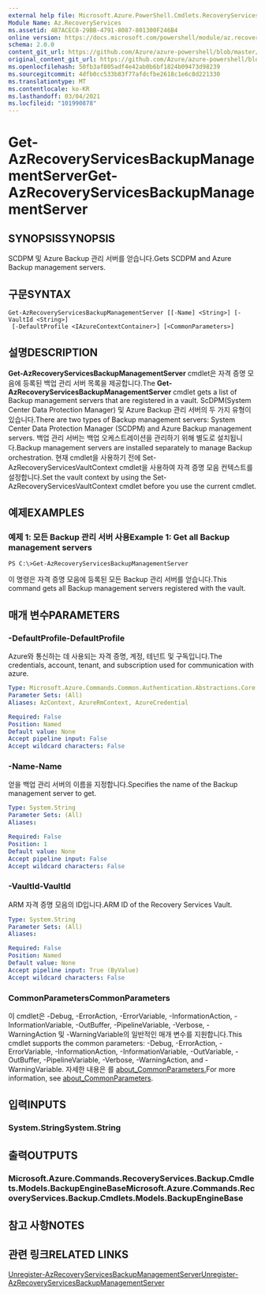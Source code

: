 ```yaml
---
external help file: Microsoft.Azure.PowerShell.Cmdlets.RecoveryServices.Backup.dll-Help.xml
Module Name: Az.RecoveryServices
ms.assetid: 4B7ACEC8-29BB-4791-8087-801300F246B4
online version: https://docs.microsoft.com/powershell/module/az.recoveryservices/get-azrecoveryservicesbackupmanagementserver
schema: 2.0.0
content_git_url: https://github.com/Azure/azure-powershell/blob/master/src/RecoveryServices/RecoveryServices/help/Get-AzRecoveryServicesBackupManagementServer.md
original_content_git_url: https://github.com/Azure/azure-powershell/blob/master/src/RecoveryServices/RecoveryServices/help/Get-AzRecoveryServicesBackupManagementServer.md
ms.openlocfilehash: 50fb3af805adf4e42ab0b6bf1824b09473d98239
ms.sourcegitcommit: 4dfb0cc533b83f77afdcfbe2618c1e6c8d221330
ms.translationtype: MT
ms.contentlocale: ko-KR
ms.lasthandoff: 03/04/2021
ms.locfileid: "101990878"
---
```

# <span data-ttu-id="84bd1-101">Get-AzRecoveryServicesBackupManagementServer</span><span class="sxs-lookup"><span data-stu-id="84bd1-101">Get-AzRecoveryServicesBackupManagementServer</span></span>

## <span data-ttu-id="84bd1-102">SYNOPSIS</span><span class="sxs-lookup"><span data-stu-id="84bd1-102">SYNOPSIS</span></span>
<span data-ttu-id="84bd1-103">SCDPM 및 Azure Backup 관리 서버를 얻습니다.</span><span class="sxs-lookup"><span data-stu-id="84bd1-103">Gets SCDPM and Azure Backup management servers.</span></span>

## <span data-ttu-id="84bd1-104">구문</span><span class="sxs-lookup"><span data-stu-id="84bd1-104">SYNTAX</span></span>

```
Get-AzRecoveryServicesBackupManagementServer [[-Name] <String>] [-VaultId <String>]
 [-DefaultProfile <IAzureContextContainer>] [<CommonParameters>]
```

## <span data-ttu-id="84bd1-105">설명</span><span class="sxs-lookup"><span data-stu-id="84bd1-105">DESCRIPTION</span></span>
<span data-ttu-id="84bd1-106">**Get-AzRecoveryServicesBackupManagementServer** cmdlet은 자격 증명 모음에 등록된 백업 관리 서버 목록을 제공합니다.</span><span class="sxs-lookup"><span data-stu-id="84bd1-106">The **Get-AzRecoveryServicesBackupManagementServer** cmdlet gets a list of Backup management servers that are registered in a vault.</span></span>
<span data-ttu-id="84bd1-107">ScDPM(System Center Data Protection Manager) 및 Azure Backup 관리 서버의 두 가지 유형이 있습니다.</span><span class="sxs-lookup"><span data-stu-id="84bd1-107">There are two types of Backup management servers: System Center Data Protection Manager (SCDPM) and Azure Backup management servers.</span></span>
<span data-ttu-id="84bd1-108">백업 관리 서버는 백업 오케스트레이션을 관리하기 위해 별도로 설치됩니다.</span><span class="sxs-lookup"><span data-stu-id="84bd1-108">Backup management servers are installed separately to manage Backup orchestration.</span></span>
<span data-ttu-id="84bd1-109">현재 cmdlet을 사용하기 전에 Set-AzRecoveryServicesVaultContext cmdlet을 사용하여 자격 증명 모음 컨텍스트를 설정합니다.</span><span class="sxs-lookup"><span data-stu-id="84bd1-109">Set the vault context by using the Set-AzRecoveryServicesVaultContext cmdlet before you use the current cmdlet.</span></span>

## <span data-ttu-id="84bd1-110">예제</span><span class="sxs-lookup"><span data-stu-id="84bd1-110">EXAMPLES</span></span>

### <span data-ttu-id="84bd1-111">예제 1: 모든 Backup 관리 서버 사용</span><span class="sxs-lookup"><span data-stu-id="84bd1-111">Example 1: Get all Backup management servers</span></span>
```
PS C:\>Get-AzRecoveryServicesBackupManagementServer
```

<span data-ttu-id="84bd1-112">이 명령은 자격 증명 모음에 등록된 모든 Backup 관리 서버를 얻습니다.</span><span class="sxs-lookup"><span data-stu-id="84bd1-112">This command gets all Backup management servers registered with the vault.</span></span>

## <span data-ttu-id="84bd1-113">매개 변수</span><span class="sxs-lookup"><span data-stu-id="84bd1-113">PARAMETERS</span></span>

### <span data-ttu-id="84bd1-114">-DefaultProfile</span><span class="sxs-lookup"><span data-stu-id="84bd1-114">-DefaultProfile</span></span>
<span data-ttu-id="84bd1-115">Azure와 통신하는 데 사용되는 자격 증명, 계정, 테넌트 및 구독입니다.</span><span class="sxs-lookup"><span data-stu-id="84bd1-115">The credentials, account, tenant, and subscription used for communication with azure.</span></span>

```yaml
Type: Microsoft.Azure.Commands.Common.Authentication.Abstractions.Core.IAzureContextContainer
Parameter Sets: (All)
Aliases: AzContext, AzureRmContext, AzureCredential

Required: False
Position: Named
Default value: None
Accept pipeline input: False
Accept wildcard characters: False
```

### <span data-ttu-id="84bd1-116">-Name</span><span class="sxs-lookup"><span data-stu-id="84bd1-116">-Name</span></span>
<span data-ttu-id="84bd1-117">얻을 백업 관리 서버의 이름을 지정합니다.</span><span class="sxs-lookup"><span data-stu-id="84bd1-117">Specifies the name of the Backup management server to get.</span></span>

```yaml
Type: System.String
Parameter Sets: (All)
Aliases:

Required: False
Position: 1
Default value: None
Accept pipeline input: False
Accept wildcard characters: False
```

### <span data-ttu-id="84bd1-118">-VaultId</span><span class="sxs-lookup"><span data-stu-id="84bd1-118">-VaultId</span></span>
<span data-ttu-id="84bd1-119">ARM 자격 증명 모음의 ID입니다.</span><span class="sxs-lookup"><span data-stu-id="84bd1-119">ARM ID of the Recovery Services Vault.</span></span>

```yaml
Type: System.String
Parameter Sets: (All)
Aliases:

Required: False
Position: Named
Default value: None
Accept pipeline input: True (ByValue)
Accept wildcard characters: False
```

### <span data-ttu-id="84bd1-120">CommonParameters</span><span class="sxs-lookup"><span data-stu-id="84bd1-120">CommonParameters</span></span>
<span data-ttu-id="84bd1-121">이 cmdlet은 -Debug, -ErrorAction, -ErrorVariable, -InformationAction, -InformationVariable, -OutBuffer, -PipelineVariable, -Verbose, -WarningAction 및 -WarningVariable의 일반적인 매개 변수를 지원합니다.</span><span class="sxs-lookup"><span data-stu-id="84bd1-121">This cmdlet supports the common parameters: -Debug, -ErrorAction, -ErrorVariable, -InformationAction, -InformationVariable, -OutVariable, -OutBuffer, -PipelineVariable, -Verbose, -WarningAction, and -WarningVariable.</span></span> <span data-ttu-id="84bd1-122">자세한 내용은 를 [about_CommonParameters.](http://go.microsoft.com/fwlink/?LinkID=113216)</span><span class="sxs-lookup"><span data-stu-id="84bd1-122">For more information, see [about_CommonParameters](http://go.microsoft.com/fwlink/?LinkID=113216).</span></span>

## <span data-ttu-id="84bd1-123">입력</span><span class="sxs-lookup"><span data-stu-id="84bd1-123">INPUTS</span></span>

### <span data-ttu-id="84bd1-124">System.String</span><span class="sxs-lookup"><span data-stu-id="84bd1-124">System.String</span></span>

## <span data-ttu-id="84bd1-125">출력</span><span class="sxs-lookup"><span data-stu-id="84bd1-125">OUTPUTS</span></span>

### <span data-ttu-id="84bd1-126">Microsoft.Azure.Commands.RecoveryServices.Backup.Cmdlets.Models.BackupEngineBase</span><span class="sxs-lookup"><span data-stu-id="84bd1-126">Microsoft.Azure.Commands.RecoveryServices.Backup.Cmdlets.Models.BackupEngineBase</span></span>

## <span data-ttu-id="84bd1-127">참고 사항</span><span class="sxs-lookup"><span data-stu-id="84bd1-127">NOTES</span></span>

## <span data-ttu-id="84bd1-128">관련 링크</span><span class="sxs-lookup"><span data-stu-id="84bd1-128">RELATED LINKS</span></span>

[<span data-ttu-id="84bd1-129">Unregister-AzRecoveryServicesBackupManagementServer</span><span class="sxs-lookup"><span data-stu-id="84bd1-129">Unregister-AzRecoveryServicesBackupManagementServer</span></span>](./Unregister-AzRecoveryServicesBackupManagementServer.md)


